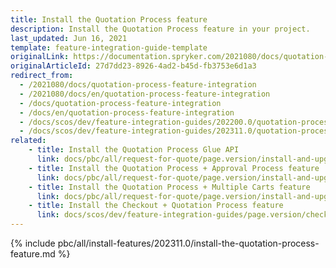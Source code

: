 ```yaml
---
title: Install the Quotation Process feature
description: Install the Quotation Process feature in your project.
last_updated: Jun 16, 2021
template: feature-integration-guide-template
originalLink: https://documentation.spryker.com/2021080/docs/quotation-process-feature-integration
originalArticleId: 27d7dd23-8926-4ad2-b45d-fb3753e6d1a3
redirect_from:
  - /2021080/docs/quotation-process-feature-integration
  - /2021080/docs/en/quotation-process-feature-integration
  - /docs/quotation-process-feature-integration
  - /docs/en/quotation-process-feature-integration
  - /docs/scos/dev/feature-integration-guides/202200.0/quotation-process-feature-integration.html
  - /docs/scos/dev/feature-integration-guides/202311.0/quotation-process-feature-integration.html  
related:
    - title: Install the Quotation Process Glue API
      link: docs/pbc/all/request-for-quote/page.version/install-and-upgrade/install-features/install-the-quotation-process-glue-api.html
    - title: Install the Quotation Process + Approval Process feature
      link: docs/pbc/all/request-for-quote/page.version/install-and-upgrade/install-features/install-the-quotation-process-approval-process-feature.html
    - title: Install the Quotation Process + Multiple Carts feature
      link: docs/pbc/all/request-for-quote/page.version/install-and-upgrade/install-features/install-the-quotation-process-multiple-carts-feature.html
    - title: Install the Checkout + Quotation Process feature
      link: docs/scos/dev/feature-integration-guides/page.version/checkout-quotation-process-feature-integration.html
---
```

{% include pbc/all/install-features/202311.0/install-the-quotation-process-feature.md %} <!-- To edit, see /_includes/pbc/all/install-features/202311.0/install-the-quotation-process-feature.md -->
